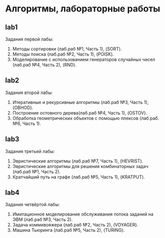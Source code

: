 # Алгоритмы, лабораторные работы

## lab1
Задания первой лабы:
1) Методы сортировки (лаб.раб №1, Часть 1), (SORT).
2) Методы поиска (лаб.раб №2, Часть 1), (POISK).
3) Моделирование с использованием генераторов случайных чисел (лаб.раб №4, Часть 2), (RND).

## lab2
Задания второй лабы:
1) Итеративные и рекурсивные алгоритмы (лаб.раб №3, Часть 1), (OBHOD).
2) Построение остовного дерева(лаб.раб №4, Часть 1), (OSTOV).
3) Обработка геометрических объектов с помощью плексов (лаб.раб.№6, Часть 1).

## lab3
Задания третьей лабы:
1) Эвристические алгоритмы (лаб.раб №7, Часть 1), (HEVRIST).
2) Эвристические алгоритмы для решения комбинаторных задач (лаб.раб №1, Часть 2).
3) Кратчайший путь на графе (лаб.раб №5, Часть 1), (KRATPUT).

## lab4
Задания четвёртой лабы:
1) Имитационное моделирование обслуживания потока заданий на ЭВМ (лаб.раб №3, Часть 2).
2) Задача коммивояжера (лаб.раб №2, Часть 2), (VOYAGER).
3) Машина Тьюринга (лаб.раб №5, Часть 2), (TURING).

